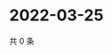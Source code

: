 # 2022-03-25

共 0 条

<!-- BEGIN WEIBO -->
<!-- 最后更新时间 Fri Mar 25 2022 13:00:53 GMT+0800 (China Standard Time) -->

<!-- END WEIBO -->
